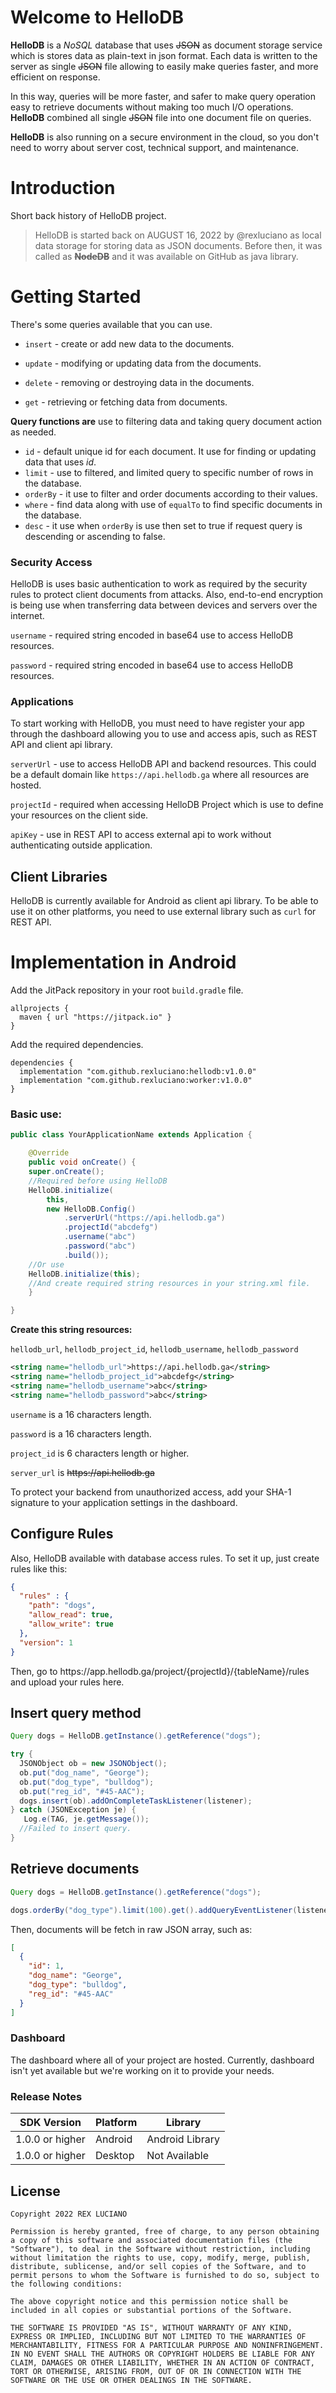 # Welcome to HelloDB
**HelloDB** is a *NoSQL* database that uses ~~JSON~~ as document storage service which is stores data as plain-text in json format. Each data is written to the server as single ~~JSON~~ file allowing to easily make queries faster, and more efficient on response.

In this way, queries will be more faster, and safer to make query operation easy to retrieve documents without making too much I/O operations. **HelloDB** combined all single ~~JSON~~ file into one document file on queries.

**HelloDB** is also running on a secure environment in the cloud, so you don't need to worry about server cost, technical support, and maintenance.

# Introduction
Short back history of HelloDB project.
> HelloDB is started back on AUGUST 16, 2022 by @rexluciano as local data storage for storing data as JSON documents. Before then, it was called as **~~NodeDB~~** and it was available on GitHub as java library.
# Getting Started
There's some queries available that you can use.
* `insert` - create or add new data to the documents.

* `update` - modifying or updating data from the documents.

* `delete` - removing or destroying data in the documents.

* `get` - retrieving or fetching data from documents.

**Query functions are** use to filtering data and taking query document action as needed.

* `id` - default unique id for each document. It use for finding or updating data that uses *id*.
* `limit` - use to filtered, and limited query to specific number of rows in the database.
* `orderBy` - it use to filter and order documents according to their values.
* `where` - find data along with use of `equalTo` to find specific documents in the database.
* `desc` - it use when `orderBy` is use then set to true if request query is descending or ascending to false.
### Security Access
HelloDB is uses basic authentication to work as required by the security rules to protect client documents from attacks. Also, end-to-end encryption is being use when transferring data between devices and servers over the internet.

`username` - required string encoded in base64 use to access HelloDB resources.

`password` - required string encoded in base64 use to access HelloDB resources.

### Applications
To start working with HelloDB, you must need to have register your app through the dashboard allowing you to use and access apis, such as REST API and client api library.

`serverUrl` - use to access HelloDB API and backend resources. This could be a default domain like `https://api.hellodb.ga` where all resources are hosted.

`projectId` - required when accessing HelloDB Project which is use to define your resources on the client side.

`apiKey` - use in REST API to access external api to work without authenticating outside application.

## Client Libraries
HelloDB is currently available for Android as client api library. To be able to use it on other platforms, you need to use external library such as `curl` for REST API.

# Implementation in Android
Add the JitPack repository in your root `build.gradle` file.
```Gradle
allprojects {
  maven { url "https://jitpack.io" }
}
```
Add the required dependencies.
```Gradle
dependencies {
  implementation "com.github.rexluciano:hellodb:v1.0.0"
  implementation "com.github.rexluciano:worker:v1.0.0"
}
```
### **Basic use:**
```Java
public class YourApplicationName extends Application {

    @Override
    public void onCreate() {
    super.onCreate();
    //Required before using HelloDB
    HelloDB.initialize(
        this,
        new HelloDB.Config()
            .serverUrl("https://api.hellodb.ga")
            .projectId("abcdefg")
            .username("abc")
            .password("abc")
            .build());
    //Or use 
    HelloDB.initialize(this);
    //And create required string resources in your string.xml file.
    }

}
```
**Create this string resources:**

`hellodb_url`, `hellodb_project_id`, `hellodb_username`, `hellodb_password`
```XML
<string name="hellodb_url">https://api.hellodb.ga</string>
<string name="hellodb_project_id">abcdefg</string>
<string name="hellodb_username">abc</string>
<string name="hellodb_password">abc</string>
```

`username` is a 16 characters length.

`password` is a 16 characters length.

`project_id` is 6 characters length or higher.

`server_url` is ~~https\://api.hellodb.ga~~

To protect your backend from unauthorized access, add your SHA-1 signature to your application settings in the dashboard.

## Configure Rules
Also, HelloDB available with database access rules. To set it up, just create rules like this:
```JSON
{
  "rules" : {
    "path": "dogs",
    "allow_read": true,
    "allow_write": true
  },
  "version": 1
}
```
Then, go to https\://app.hellodb.ga/project/{projectId}/{tableName}/rules and upload your rules here.

## Insert query method
```Java
Query dogs = HelloDB.getInstance().getReference("dogs");

try {
  JSONObject ob = new JSONObject();
  ob.put("dog_name", "George");
  ob.put("dog_type", "bulldog");
  ob.put("reg_id", "#45-AAC");
  dogs.insert(ob).addOnCompleteTaskListener(listener);
} catch (JSONException je) {
   Log.e(TAG, je.getMessage());
  //Failed to insert query.
}
```
## Retrieve documents
```Java
Query dogs = HelloDB.getInstance().getReference("dogs");

dogs.orderBy("dog_type").limit(100).get().addQueryEventListener(listener);
```
Then, documents will be fetch in raw JSON array, such as:
```JSON
[
  {
    "id": 1,
    "dog_name": "George",
    "dog_type": "bulldog",
    "reg_id": "#45-AAC"
  }
]
```
### Dashboard
The dashboard where all of your project are hosted. Currently, dashboard isn't yet available but we're working on it to provide your needs.

### Release Notes
| SDK Version     | Platform | Library         |
| -------------------------- | --------------- | ----------------------- |
| 1.0.0 or higher | Android  | Android Library |
| 1.0.0 or higher | Desktop  | Not Available   |


## License
```
Copyright 2022 REX LUCIANO

Permission is hereby granted, free of charge, to any person obtaining a copy of this software and associated documentation files (the "Software"), to deal in the Software without restriction, including without limitation the rights to use, copy, modify, merge, publish, distribute, sublicense, and/or sell copies of the Software, and to permit persons to whom the Software is furnished to do so, subject to the following conditions:

The above copyright notice and this permission notice shall be included in all copies or substantial portions of the Software.

THE SOFTWARE IS PROVIDED "AS IS", WITHOUT WARRANTY OF ANY KIND, EXPRESS OR IMPLIED, INCLUDING BUT NOT LIMITED TO THE WARRANTIES OF MERCHANTABILITY, FITNESS FOR A PARTICULAR PURPOSE AND NONINFRINGEMENT. IN NO EVENT SHALL THE AUTHORS OR COPYRIGHT HOLDERS BE LIABLE FOR ANY CLAIM, DAMAGES OR OTHER LIABILITY, WHETHER IN AN ACTION OF CONTRACT, TORT OR OTHERWISE, ARISING FROM, OUT OF OR IN CONNECTION WITH THE SOFTWARE OR THE USE OR OTHER DEALINGS IN THE SOFTWARE.
```
